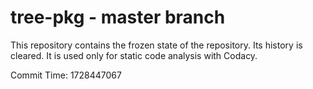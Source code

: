 # tree-pkg - master branch

This repository contains the frozen state of the repository.
Its history is cleared. It is used only for static code
analysis with Codacy.

Commit Time: 1728447067